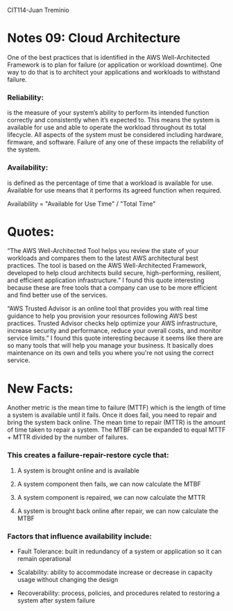 CIT114-Juan Treminio 

# Notes 09: Cloud Architecture 

One of the best practices that is identified in the AWS Well-Architected Framework is to plan for failure (or application or workload downtime). One way to do that is to architect your applications and workloads to withstand failure. 

### Reliability: 

is the measure of your system’s ability to perform its intended function correctly and consistently when it’s expected to. This means the system is available for use and able to operate the workload throughout its total lifecycle. All aspects of the system must be considered including hardware, firmware, and software. Failure of any one of these impacts the reliability of the system. 

 

### Availability: 

 is defined as the percentage of time that a workload is available for use. Available for use means that it performs its agreed function when required. 

Availability = "Available for Use Time" / "Total Time" 

# Quotes: 

“The AWS Well-Architected Tool helps you review the state of your workloads and compares them to the latest AWS architectural best practices. The tool is based on the AWS Well-Architected Framework, developed to help cloud architects build secure, high-performing, resilient, and efficient application infrastructure.” I found this quote interesting because these are free tools that a company can use to be more efficient and find better use of the services. 

 

“AWS Trusted Advisor is an online tool that provides you with real time guidance to help you provision your resources following AWS best practices. Trusted Advisor checks help optimize your AWS infrastructure, increase security and performance, reduce your overall costs, and monitor service limits.” I found this quote interesting because it seems like there are so many tools that will help you manage your business. It basically does maintenance on its own and tells you where you're not using the correct service. 

 

# New Facts: 

Another metric is the mean time to failure (MTTF) which is the length of time a system is available until it fails. Once it does fail, you need to repair and bring the system back online. The mean time to repair (MTTR) is the amount of time taken to repair a system. The MTBF can be expanded to equal MTTF + MTTR divided by the number of failures. 

### This creates a failure-repair-restore cycle that: 

1. A system is brought online and is available 

2. A system component then fails, we can now calculate the MTBF 

3. A system component is repaired, we can now calculate the MTTR 

4. A system is brought back online after repair, we can now calculate the MTBF 

 

### Factors that influence availability include: 

* Fault Tolerance: built in redundancy of a system or application so it can remain operational 

* Scalability: ability to accommodate increase or decrease in capacity usage without changing the design 

* Recoverability: process, policies, and procedures related to restoring a system after system failure 

 
